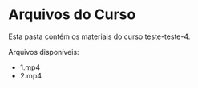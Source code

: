 # Arquivos do Curso

Esta pasta contém os materiais do curso teste-teste-4.

Arquivos disponíveis:
- 1.mp4
- 2.mp4